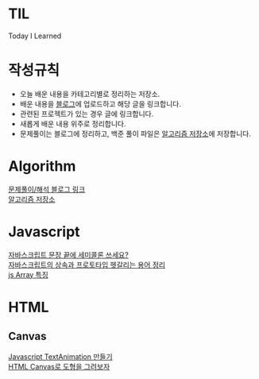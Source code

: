 # TIL
Today I Learned

# 작성규칙
- 오늘 배운 내용을 카테고리별로 정리하는 저장소.
- 배운 내용을 [블로그](https://yaehee.oopy.io/)에 업로드하고 해당 글을 링크합니다.
- 관련된 프로젝트가 있는 경우 글에 링크합니다.
- 새롭게 배운 내용 위주로 정리합니다.
- 문제풀이는 블로그에 정리하고, 백준 풀이 파일은 [알고리즘 저장소](https://github.com/YaeheeChoe/TIL/blob/main/Algorithm)에 저장합니다.

# Algorithm

[문제풀이/해석 블로그 링크](https://yaehee.oopy.io/44a75ff9-2bef-4f04-994c-fd60bce9ca11)  
[알고리즘 저장소](https://github.com/YaeheeChoe/TIL/tree/main/Algorithm)

# Javascript
[자바스크립트 문장 끝에 세미콜론 쓰세요?](https://yaehee.oopy.io/d49b3620-1b0a-48a0-b509-3a1a5d6229a6)  
[자바스크립트의 상속과 프로토타입 헷갈리는 용어 정리](https://yaehee.oopy.io/67d67ace-2186-45d0-9cbe-20033064ceee)  
[js Array 특징](https://yaehee.oopy.io/1286e0c0-38d4-4bd9-8c9c-f169cafe6444)

# HTML
## Canvas
[Javascript TextAnimation 만들기](https://yaehee.oopy.io/a09be584-9713-45b8-b778-9f8ae3c7c30b)  
[HTML Canvas로 도형을 그려보자](https://yaehee.oopy.io/4448fe4a-7a14-4d97-bd21-35d6f39de280)
